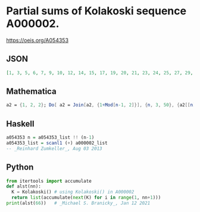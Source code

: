# Partial sums of Kolakoski sequence A000002\.
https://oeis.org/A054353
## JSON
```JSON
[1, 3, 5, 6, 7, 9, 10, 12, 14, 15, 17, 19, 20, 21, 23, 24, 25, 27, 29, 30, 32, 33, 34, 36, 37, 39, 41, 42, 43, 45, 46, 47, 49, 50, 52, 54, 55, 57, 59, 60, 61, 63, 64, 66, 68, 69, 71, 72, 73, 75, 76, 77, 79, 81, 82, 84, 86, 87, 88, 90, 91, 93, 95, 96, 98, 100]
```
## Mathematica
```Mathematica
a2 = {1, 2, 2}; Do[ a2 = Join[a2, {1+Mod[n-1, 2]}], {n, 3, 50}, {a2[[n]] } ]; Accumulate[a2] (* _Jean-François Alcover_, Jun 18 2013 *)
```
## Haskell
```Haskell
a054353 n = a054353_list !! (n-1)
a054353_list = scanl1 (+) a000002_list
-- _Reinhard Zumkeller_, Aug 03 2013
```
## Python
```Python
from itertools import accumulate
def alst(nn):
  K = Kolakoski() # using Kolakoski() in A000002
  return list(accumulate(next(K) for i in range(1, nn+1)))
print(alst(66))   # _Michael S. Branicky_, Jan 12 2021
```
